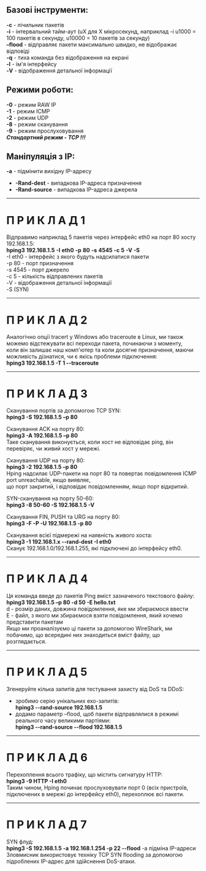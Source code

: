 ## Базові інструменти:
**-c** - лічильник пакетів  
**-i** - інтервальний тайм-аут (uX для X мікросекунд, наприклад -i u1000 = 100 пакетів в секунду, u10000 = 10 пакетів за секунду)  
**–flood** - відправляє пакети максимально швидко, не відображає відповіді  
**-q** - тиха команда без відображення на екрані  
**-I** - ім'я інтерфейсу  
**-V** - відображення детальної інформації  
## Режими роботи:
**-0** - режим RAW IP  
**-1** - режим ICMP  
**-2** - режим UDP  
**-8** - режим сканування  
**-9** - режим прослуховування  
***Стандартний режим - TCP !!!***  
## Маніпуляція з IP:  
**-a** - підмінити вихідну IP-адресу  
- **-Rand-dest** - випадкова IP-адреса призначення  
- **-Rand-source** - випадкова IP-адреса джерела  
- - - - - - - - - - - - - - - - - - - - - - - - - - - - - - - - - - - - - - - - - - - - - - - - - - - - - - - - - - - - - - - - 
# П   Р   И   К   Л   А   Д   1  
Відправимо наприклад 5 пакетів через інтерфейс eth0 на порт 80 хосту 192.168.1.5:  
**hping3** **192.168.1.5** **-I** **eth0** **-p** **80** **-s** **4545** **-c** **5** **-V** **-S**  
-I eth0 - інтерфейс з якого будуть надсилатися пакети  
-p 80 - порт призначення  
-s 4545 - порт джерело  
-c 5 - кількість відправлених пакетів  
-V - відображення детальної інформації  
-S (SYN)  
- - - - - - - - - - - - - - - - - - - - - - - - - - - - - - - - - - - - - - - - - - - - - - - - - - - - - - - - - - - - - - - -
# П   Р   И   К   Л   А   Д   2  
Аналогічно опції tracert у Windows або traceroute в Linux, ми також можемо відстежувати всі переходи пакета, починаючи з моменту,   
коли він залишає наш комп'ютер та коли досягне призначення, маючи можливість дізнатися, чи є якісь проблеми підключення:  
**hping3 192.168.1.5 -T 1 --traceroute**
- - - - - - - - - - - - - - - - - - - - - - - - - - - - - - - - - - - - - - - - - - - - - - - - - - - - - - - - - - - - - - - -
# П   Р   И   К   Л   А   Д   3  
Сканування портів за допомогою TCP SYN:  
**hping3 -S 192.168.1.5 –p 80**  

Сканування ACK на порту 80:  
**hping3 -A 192.168.1.5 –p 80**   
Таке сканування виконується, коли хост не відповідає ping, він перевіряє, чи живий хост у мережі.

Сканування UDP на порту 80:  
**hping3 -2 192.168.1.5 –p 80**   
Hping надсилає UDP-пакети на порт 80 та повертає повідомлення ICMP port unreachable, якщо виявляє,  
що порт закритий, і відповідає повідомленням, якщо порт відкритий.  

SYN-сканування на порту 50-60:  
**hping3 -8 50-60 -S 192.168.1.5 -V**  

Сканування FIN, PUSH та URG на порту 80:  
**hping3 -F -P -U 192.168.1.5 -p 80**  

Сканування всієї підмережі на наявність живого хоста:  
**hping3 -1 192.168.1.x --rand-dest -I eth0**   
Сканує 192.168.1.0/192.168.1.255, які підключені до інтерфейсу eth0.  
- - - - - - - - - - - - - - - - - - - - - - - - - - - - - - - - - - - - - - - - - - - - - - - - - - - - - - - - - - - - - - - -
# П   Р   И   К   Л   А   Д   4  
Ця команда введе до пакетів Ping вміст зазначеного текстового файлу:  
**hping3 192.168.1.5 –p 80 -d 50 -E hello.txt**  
d - розмір даних, довжина повідомлення, яке ми збираємося ввести  
E - файл, з якого ми збираємося взяти повідомлення, який хочемо представити пакетам  
Якщо ми проаналізуємо ці пакети за допомогою WireShark, ми побачимо, що всередині них знаходиться вміст файлу, що розглядається.  
- - - - - - - - - - - - - - - - - - - - - - - - - - - - - - - - - - - - - - - - - - - - - - - - - - - - - - - - - - - - - - - -
# П   Р   И   К   Л   А   Д   5  
Згенеруйте кілька запитів для тестування захисту від DoS та DDoS:  
- зробимо серію унікальних ехо-запитів:  
**hping3 --rand-source 192.168.1.5**
- додамо параметр –flood, щоб пакети відправлялися в режимі реального часу великими партіями:  
**hping3 --rand-source --flood 192.168.1.5**
- - - - - - - - - - - - - - - - - - - - - - - - - - - - - - - - - - - - - - - - - - - - - - - - - - - - - - - - - - - - - - - -
# П   Р   И   К   Л   А   Д   6  
Перехоплення всього трафіку, що містить сигнатуру HTTP:  
**hping3 -9 HTTP -I eth0**  
Таким чином, Hping починає прослуховувати порт 0 (всіх пристроїв, підключених в мережі до інтерфейсу eth0), перехоплює всі пакети.  
- - - - - - - - - - - - - - - - - - - - - - - - - - - - - - - - - - - - - - - - - - - - - - - - - - - - - - - - - - - - - - - -
# П   Р   И   К   Л   А   Д   7  
SYN флуд:  
**hping3 -S 192.168.1.5 -a 192.168.1.254 -p 22 --flood** 
-a підмінa IP-адреси  
Зловмисник використовує техніку TCP SYN flooding за допомогою підроблених IP-адрес для здійснення DoS-атаки.
